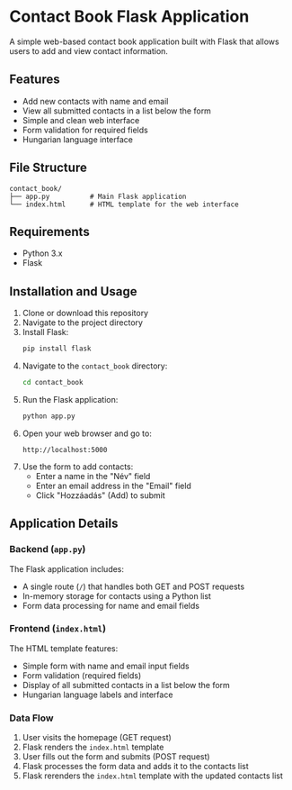 # Contact Book Flask Application

A simple web-based contact book application built with Flask that allows users to add and view contact information.

## Features

- Add new contacts with name and email
- View all submitted contacts in a list below the form
- Simple and clean web interface
- Form validation for required fields
- Hungarian language interface

## File Structure

```
contact_book/
├── app.py          # Main Flask application
└── index.html      # HTML template for the web interface
```

## Requirements

- Python 3.x
- Flask

## Installation and Usage

1. Clone or download this repository
2. Navigate to the project directory
3. Install Flask:
   ```bash
   pip install flask
   ```
4. Navigate to the `contact_book` directory:
   ```bash
   cd contact_book
   ```
5. Run the Flask application:
   ```bash
   python app.py
   ```
6. Open your web browser and go to:
   ```
   http://localhost:5000
   ```
7. Use the form to add contacts:
   - Enter a name in the "Név" field
   - Enter an email address in the "Email" field
   - Click "Hozzáadás" (Add) to submit

## Application Details

### Backend (`app.py`)

The Flask application includes:
- A single route (`/`) that handles both GET and POST requests
- In-memory storage for contacts using a Python list
- Form data processing for name and email fields

### Frontend (`index.html`)

The HTML template features:
- Simple form with name and email input fields
- Form validation (required fields)
- Display of all submitted contacts in a list below the form
- Hungarian language labels and interface

### Data Flow

1. User visits the homepage (GET request)
2. Flask renders the `index.html` template
3. User fills out the form and submits (POST request)
4. Flask processes the form data and adds it to the contacts list
5. Flask rerenders the `index.html` template with the updated contacts list
